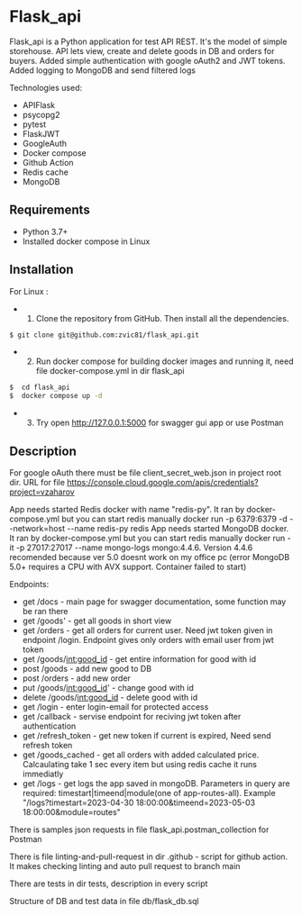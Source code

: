 # Flask_api
Flask_api is a Python application for test API REST. It's the model of simple storehouse. API lets view, create and delete goods in DB and orders for buyers. Added simple authentication with google oAuth2 and JWT tokens. Added logging to MongoDB and send filtered logs

Technologies used:
- APIFlask
- psycopg2
- pytest
- FlaskJWT
- GoogleAuth
- Docker compose
- Github Action
- Redis cache
- MongoDB


## Requirements

- Python 3.7+
- Installed docker compose in Linux

## Installation

For Linux :
- 1) Clone the repository from GitHub. Then install all the dependencies.
```bash
$ git clone git@github.com:zvic81/flask_api.git
```
- 2) Run docker compose for building docker images and running it, need file docker-compose.yml in dir flask_api
```bash
$  cd flask_api
$  docker compose up -d
```
- 3) Try open http://127.0.0.1:5000 for swagger gui app or use Postman

## Description

For google oAuth there must be file client_secret_web.json in project root dir. URL for file https://console.cloud.google.com/apis/credentials?project=vzaharov

App needs started Redis docker with name "redis-py". It ran by docker-compose.yml but you can start redis manually docker run -p 6379:6379 -d --network=host --name redis-py redis
App needs started MongoDB docker. It ran by docker-compose.yml but you can start redis manually docker run -it -p 27017:27017 --name mongo-logs mongo:4.4.6. Version 4.4.6 recomended because ver 5.0 doesnt work on my office pc (error MongoDB 5.0+ requires a CPU with AVX support. Container failed to start)

Endpoints:

- get /docs - main page for swagger documentation, some function may be ran there
- get /goods' - get all goods in short view
- get /orders - get all orders for current user. Need jwt token given in endpoint /login. Endpoint gives only orders with email user from jwt token
- get /goods/<int:good_id> - get entire information for good with id
- post /goods - add new good to DB
- post /orders - add new order
- put /goods/<int:good_id>' - change good with id
- delete /goods/<int:good_id> - delete good with id
- get /login - enter login-email for protected access
- get /callback - servise endpoint for reciving jwt token after authentication
- get /refresh_token - get new token if current is expired, Need send refresh token
- get /goods_cached - get all orders with added calculated price. Calcaulating take 1 sec every item but using redis cache it runs immediatly
- get /logs - get logs the app saved in mongoDB. Parameters in query are required: timestart|timeend|module(one of app-routes-all). Example "/logs?timestart=2023-04-30 18:00:00&timeend=2023-05-03 18:00:00&module=routes"

There is samples json requests in file flask_api.postman_collection for Postman

There is file linting-and-pull-request in dir .github  - script for github action. It makes checking linting and auto pull request to branch main

There are tests in dir tests, description in every script

Structure of DB and test data in file db/flask_db.sql
